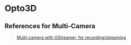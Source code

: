 # Opto3D

## References for Multi-Camera
> [Multi-camera with GStreamer, for recording/streaming](https://developer.ridgerun.com/wiki/index.php?title=NVIDIA_GTC_2020:_How_to_build_a_multi-camera_Media_Server_for_AI_processing_on_Jetson#Running_The_Demo)
